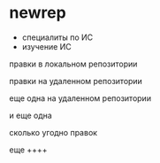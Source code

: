 # newrep
* специалиты по ИС
* изучение ИС

правки в локальном репозитории

правки на удаленном репозитории

еще одна на удаленном репозитории

и еще одна

сколько угодно правок

еще ++++

